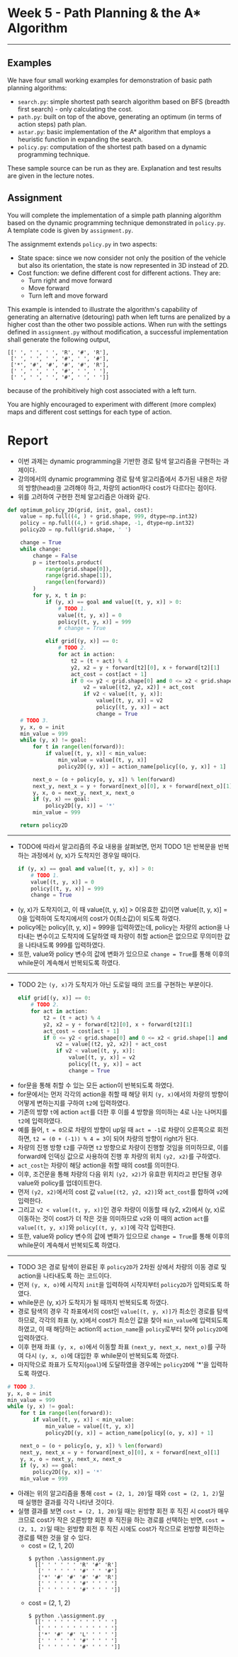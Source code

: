 # Week 5 - Path Planning & the A* Algorithm

---

## Examples

We have four small working examples for demonstration of basic path planning algorithms:

* `search.py`: simple shortest path search algorithm based on BFS (breadth first search) - only calculating the cost.
* `path.py`: built on top of the above, generating an optimum (in terms of action steps) path plan.
* `astar.py`: basic implementation of the A* algorithm that employs a heuristic function in expanding the search.
* `policy.py`: computation of the shortest path based on a dynamic programming technique.

These sample source can be run as they are. Explanation and test results are given in the lecture notes.

## Assignment

You will complete the implementation of a simple path planning algorithm based on the dynamic programming technique demonstrated in `policy.py`. A template code is given by `assignment.py`.

The assignmemt extends `policy.py` in two aspects:

* State space: since we now consider not only the position of the vehicle but also its orientation, the state is now represented in 3D instead of 2D.
* Cost function: we define different cost for different actions. They are:
	- Turn right and move forward
	- Move forward
	- Turn left and move forward

This example is intended to illustrate the algorithm's capability of generating an alternative (detouring) path when left turns are penalized by a higher cost than the other two possible actions. When run with the settings defined in `assignment.py` without modification, a successful implementation shall generate the following output,

```
[[' ', ' ', ' ', 'R', '#', 'R'],
 [' ', ' ', ' ', '#', ' ', '#'],
 ['*', '#', '#', '#', '#', 'R'],
 [' ', ' ', ' ', '#', ' ', ' '],
 [' ', ' ', ' ', '#', ' ', ' ']]
```

because of the prohibitively high cost associated with a left turn.

You are highly encouraged to experiment with different (more complex) maps and different cost settings for each type of action.

# Report
- 이번 과제는 dynamic programming을 기반한 경로 탐색 알고리즘을 구현하는 과제이다.
- 강의에서의 dynamic programming 경로 탐색 알고리즘에서 추가된 내용은 차량의 방향(head)을 고려해야 하고, 차량의 action마다 cost가 다르다는 점이다.
- 위를 고려하여 구현한 전체 알고리즘은 아래와 같다.
``` python
def optimum_policy_2D(grid, init, goal, cost):
    value = np.full((4, ) + grid.shape, 999, dtype=np.int32)
    policy = np.full((4,) + grid.shape, -1, dtype=np.int32)
    policy2D = np.full(grid.shape, ' ')

    change = True
    while change:
        change = False
        p = itertools.product(
            range(grid.shape[0]),
            range(grid.shape[1]),
            range(len(forward))
        )
        for y, x, t in p:
            if (y, x) == goal and value[(t, y, x)] > 0:
				# TODO 1.
                value[(t, y, x)] = 0
                policy[(t, y, x)] = 999
                # change = True

            elif grid[(y, x)] == 0:
				# TODO 2.
                for act in action:
                    t2 = (t + act) % 4
                    y2, x2 = y + forward[t2][0], x + forward[t2][1]
                    act_cost = cost[act + 1]
                    if 0 <= y2 < grid.shape[0] and 0 <= x2 < grid.shape[1] and grid[(y2, x2)] == 0:
                        v2 = value[(t2, y2, x2)] + act_cost
                        if v2 < value[(t, y, x)]:
                            value[(t, y, x)] = v2
                            policy[(t, y, x)] = act
                            change = True
	# TODO 3.
    y, x, o = init
    min_value = 999
    while (y, x) != goal:
        for t in range(len(forward)):
            if value[(t, y, x)] < min_value:
                min_value = value[(t, y, x)]
                policy2D[(y, x)] = action_name[policy[(o, y, x)] + 1]

        next_o = (o + policy[o, y, x]) % len(forward)
        next_y, next_x = y + forward[next_o][0], x + forward[next_o][1]
        y, x, o = next_y, next_x, next_o
        if (y, x) == goal:
            policy2D[(y, x)] = '*'
		min_value = 999

    return policy2D
```
---
- TODO에 따라서 알고리즘의 주요 내용을 살펴보면, 먼저 TODO 1은 반복문을 반복하는 과정에서 (y, x)가 도착지인 경우일 때이다.
    ``` python
    if (y, x) == goal and value[(t, y, x)] > 0:
        # TODO 1.
        value[(t, y, x)] = 0
        policy[(t, y, x)] = 999
        change = True
    ```
- (y, x)가 도착지이고, 이 때 value[(t, y, x)] > 0(유효한 값)이면 value[(t, y, x)] = 0을 입력하여 도착지에서의 cost가 0(최소값)이 되도록 하였다.
- policy에는 policy[(t, y, x)] = 999을 입력하였는데, policy는 차량의 action을 나타내는 변수이고 도착지에 도달하였 때 차량이 취할 action은 없으므로 무의미한 값을 나타내도록 999를 입력하였다.
- 또한, value와 policy 변수의 값에 변화가 있으므로 `change = True`를 통해 이후의 while문이 계속해서 반복되도록 하였다.
---
- TODO 2는 `(y, x)`가 도착지가 아닌 도로일 때의 코드를 구현하는 부분이다.
    ``` python
    elif grid[(y, x)] == 0:
        # TODO 2.
        for act in action:
            t2 = (t + act) % 4
            y2, x2 = y + forward[t2][0], x + forward[t2][1]
            act_cost = cost[act + 1]
            if 0 <= y2 < grid.shape[0] and 0 <= x2 < grid.shape[1] and grid[(y2, x2)] == 0:
                v2 = value[(t2, y2, x2)] + act_cost
                if v2 < value[(t, y, x)]:
                    value[(t, y, x)] = v2
                    policy[(t, y, x)] = act
                    change = True
    ```
- for문을 통해 취할 수 있는 모든 action이 반복되도록 하였다.
- for문에서는 먼저 각각의 action을 취할 때 해당 위치 `(y, x)`에서의 차량의 방향이 어떻게 변하는지를 구하여 `t2`에 입력하였다.
- 기존의 방향 `t`에 action `act`를 더한 후 이를 4 방향을 의미하는 4로 나눈 나머지를 `t2`에 입력하였다.
- 예를 들어, `t = 0`으로 차량의 방향이 up일 때 `act = -1`로 차량이 오른쪽으로 회전하면, `t2 = (0 + (-1)) % 4 = 3`이 되어 차량의 방향이 right가 된다.
- 차량의 진행 방향 `t2`를 구하면 `t2` 방향으로 차량이 진행할 것임을 의미하므로, 이를 forward에 인덱싱 값으로 사용하여 진행 후 차량의 위치 `(y2, x2)`를 구하였다.
- `act_cost`는 차량이 해당 action을 취할 때의 cost를 의미한다.
- 이후, 조건문을 통해 차량의 다음 위치 `(y2, x2)`가 유효한 위치라고 판단될 경우 value와 policy를 업데이트한다.
- 먼저 `(y2, x2)`에서의 cost 값 `value[(t2, y2, x2)]`와 `act_cost`를 합하여 `v2`에 입력한다.
- 그리고 `v2 < value[(t, y, x)]`인 경우 차량이 이동할 때 (y2, x2)에서 (y, x)로 이동하는 것이 cost가 더 작은 것을 의미하므로 `v2`와 이 때의 action `act`를 `value[(t, y, x)]`와 `policy[(t, y, x)]`에 각각 입력한다.
- 또한, value와 policy 변수의 값에 변화가 있으므로 `change = True`를 통해 이후의 while문이 계속해서 반복되도록 하였다.
--- 
- TODO 3은 경로 탐색이 완료된 후 `policy2D`가 2차원 상에서 차량의 이동 경로 및 action을 나타내도록 하는 코드이다.
- 먼저 `(y, x, o)`에 시작지 `init`을 입력하여 시작지부터 `policy2D`가 입력되도록 하였다.
- while문은 (y, x)가 도착지가 될 때까지 반복되도록 하였다.
- 경로 탐색의 경우 각 좌표에서의 cost인 `value[(t, y, x)]`가 최소인 경로를 탐색하므로, 각각의 좌표 (y, x)에서 cost가 최소인 값을 찾아 `min_value`에 입력되도록 하였고, 이 때 해당하는 action의 `action_name`을 `policy`로부터 찾아 `policy2D`에 입력하였다.
- 이후 현재 좌표 `(y, x, o)`에서 이동할 좌표 `(next_y, next_x, next_o)`를 구하여 다시 `(y, x, o)`에 대입한 후 while문이 반복되도록 하였다.
- 마지막으로 좌표가 도착지(`goal`)에 도달하였을 경우에는 `policy2D`에 '*'을 입력하도록 하였다.
``` python
# TODO 3.
y, x, o = init
min_value = 999
while (y, x) != goal:
    for t in range(len(forward)):
        if value[(t, y, x)] < min_value:
            min_value = value[(t, y, x)]
            policy2D[(y, x)] = action_name[policy[(o, y, x)] + 1]

    next_o = (o + policy[o, y, x]) % len(forward)
    next_y, next_x = y + forward[next_o][0], x + forward[next_o][1]
    y, x, o = next_y, next_x, next_o
    if (y, x) == goal:
        policy2D[(y, x)] = '*'
    min_value = 999
```

- 아래는 위의 알고리즘을 통해 `cost = (2, 1, 20)`일 때와 `cost = (2, 1, 2)`일 때 실행한 결과를 각각 나타낸 것이다.
- 실행 결과를 보면 `cost = (2, 1, 20)`일 때는 왼방향 회전 후 직진 시 cost가 매우 크므로 cost가 작은 오른방향 회전 후 직진을 하는 경로를 선택하는 반면, `cost = (2, 1, 2)`일 때는 왼방향 회전 후 직진 시에도 cost가 작으므로 왼방향 회전하는 경로를 택한 것을 알 수 있다.
	- cost = (2, 1, 20)
	  ```
	  $ python .\assignment.py
        [[' ' ' ' ' ' 'R' '#' 'R']
         [' ' ' ' ' ' '#' ' ' '#']
         ['*' '#' '#' '#' '#' 'R']
         [' ' ' ' ' ' '#' ' ' ' ']
         [' ' ' ' ' ' '#' ' ' ' ']]
	  ```
	- cost = (2, 1, 2)
	  ```
      $ python .\assignment.py
        [[' ' ' ' ' ' ' ' ' ' ' ']
         [' ' ' ' ' ' ' ' ' ' ' ']
         ['*' '#' '#' 'L' ' ' ' ']
         [' ' ' ' ' ' '#' ' ' ' ']
         [' ' ' ' ' ' '#' ' ' ' ']] 
      ```